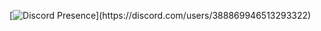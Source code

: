 [![Discord Presence](https://lanyard.cnrad.dev/api/388869946513293322/idleMessage=:Workin'%20on%20Akira!)](https://discord.com/users/388869946513293322)
